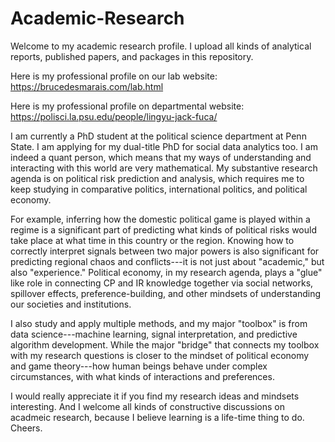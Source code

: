# Academic-Research

Welcome to my academic research profile. I upload all kinds of analytical reports, published papers, and packages in this repository. 

Here is my professional profile on our lab website: https://brucedesmarais.com/lab.html

Here is my professional profile on departmental website: https://polisci.la.psu.edu/people/lingyu-jack-fuca/

I am currently a PhD student at the political science department at Penn State. I am applying for my dual-title PhD for social data analytics too. I am indeed a quant person, which means that my ways of understanding and interacting with this world are very mathematical. My substantive research agenda is on political risk prediction and analysis, which requires me to keep studying in comparative politics, international politics, and political economy.

For example, inferring how the domestic political game is played within a regime is a significant part of predicting what kinds of political risks would take place at what time in this country or the region. Knowing how to correctly interpret signals between two major powers is also significant for predicting regional chaos and conflicts---it is not just about "academic," but also "experience." Political economy, in my research agenda, plays a "glue" like role in connecting CP and IR knowledge together via social networks, spillover effects, preference-building, and other mindsets of understanding our societies and institutions.

I also study and apply multiple methods, and my major "toolbox" is from data science---machine learning, signal interpretation, and predictive algorithm development. While the major "bridge" that connects my toolbox with my research questions is closer to the mindset of political economy and game theory---how human beings behave under complex circumstances, with what kinds of interactions and preferences.

I would really appreciate it if you find my research ideas and mindsets interesting. And I welcome all kinds of constructive discussions on acadmeic research, because I believe learning is a life-time thing to do. Cheers.


